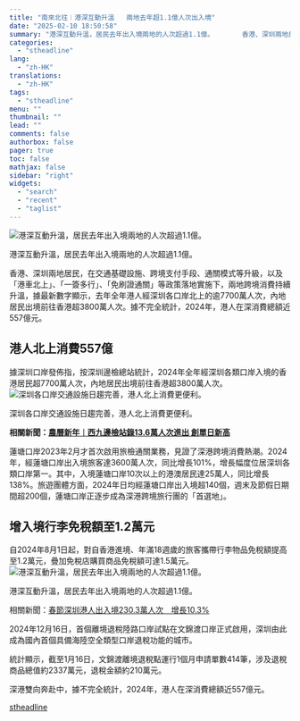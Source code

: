 ```yaml
---
title: "南來北往︱港深互動升溫   兩地去年超1.1億人次出入境"
date: "2025-02-10 18:50:58"
summary: "港深互動升溫，居民去年出入境兩地的人次超過1.1億。       香港、深圳兩地居民，在交通..."
categories:
  - "stheadline"
lang:
  - "zh-HK"
translations:
  - "zh-HK"
tags:
  - "stheadline"
menu: ""
thumbnail: ""
lead: ""
comments: false
authorbox: false
pager: true
toc: false
mathjax: false
sidebar: "right"
widgets:
  - "search"
  - "recent"
  - "taglist"
---
```


![港深互動升溫，居民去年出入境兩地的人次超過1.1億。](https://image.stheadline.com/f/680p0/0x0/100/none/11c15e2dcece80cc29dd7008a47b3983/stheadline/inewsmedia/20250210/_2025021018455728405.jpg)

港深互動升溫，居民去年出入境兩地的人次超過1.1億。




香港、深圳兩地居民，在交通基礎設施、跨境支付手段、通關模式等升級，以及「港車北上」、「一簽多行」、「免刷證通關」等政策落地實施下，兩地跨境消費持續升溫，據最新數字顯示，去年全年港人經深圳各口岸北上的逾7700萬人次，內地居民出境前往香港超3800萬人次。據不完全統計，2024年，港人在深消費總額近557億元。

港人北上消費557億
----------

據深圳口岸發佈指，按深圳邊檢總站統計，2024年全年經深圳各類口岸入境的香港居民超7700萬人次，內地居民出境前往香港超3800萬人次。
 ![深圳各口岸交通設施日趨完善，港人北上消費更便利。](https://image.hkhl.hk/f/1024p0/0x0/100/none/5776023e1e0a822f436d9b167726efc8/2025-02/A_640_0.jpg)


深圳各口岸交通設施日趨完善，港人北上消費更便利。




  

**相關新聞：[農曆新年︱西九邊檢站錄13.6萬人次進出 創單日新高](https://www.stheadline.com/realtime-china/3424896/%E8%BE%B2%E6%9B%86%E6%96%B0%E5%B9%B4%E8%A5%BF%E4%B9%9D%E9%82%8A%E6%AA%A2%E7%AB%99%E9%8C%84136%E8%90%AC%E4%BA%BA%E6%AC%A1%E9%80%B2%E5%87%BA-%E5%89%B5%E5%96%AE%E6%97%A5%E6%96%B0%E9%AB%98)**

蓮塘口岸2023年2月才首次啟用旅檢通關業務，見證了深港跨境消費熱潮。2024年，經蓮塘口岸出入境旅客達3600萬人次，同比增長101%，增長幅度位居深圳各類口岸第一。其中，入境蓮塘口岸10次以上的港澳居民達25萬人，同比增長138%。旅遊團體方面，2024年日均經蓮塘口岸出入境超140個，週末及節假日期間超200個，蓮塘口岸正逐步成為深港跨境旅行團的「首選地」。

增入境行李免稅額至1.2萬元
--------------

自2024年8月1日起，對自香港進境、年滿18週歲的旅客攜帶行李物品免稅額提高至1.2萬元，疊加免稅店購買商品免稅額可達1.5萬元。
 ![港深互動升溫，居民去年出入境兩地的人次超過1.1億。](https://image.hkhl.hk/f/1024p0/0x0/100/none/520e0d2a522fdacbcb0cf8b823d5e08d/2025-02/New_Project_45415.jpg)


港深互動升溫，居民去年出入境兩地的人次超過1.1億。




相關新聞：[春節深圳港人出入境230.3萬人次　增長10.3%](https://www.stheadline.com/realtime-china/3425225/%E6%98%A5%E7%AF%80%E6%B7%B1%E5%9C%B3%E6%B8%AF%E4%BA%BA%E5%87%BA%E5%85%A5%E5%A2%832303%E8%90%AC%E4%BA%BA%E6%AC%A1%E5%A2%9E%E9%95%B7103)

2024年12月16日，首個離境退稅陸路口岸試點在文錦渡口岸正式啟用，深圳由此成為國內首個具備海陸空全類型口岸退稅功能的城市。

統計顯示，截至1月16日，文錦渡離境退稅點運行1個月申請單數414筆，涉及退稅商品總值約2337萬元，退稅金額約210萬元。

深港雙向奔赴中，據不完全統計，2024年，港人在深消費總額近557億元。

[stheadline](https://std.stheadline.com/realtime/article/2051937/即時-中國-南來北往︱港深互動升溫-兩地去年超1-1億人次出入境)
